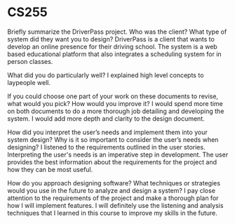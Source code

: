 # CS255
Briefly summarize the DriverPass project. Who was the client? What type of system did they want you to design?
DriverPass is a client that wants to develop an online presence for their driving school. The system is a web based educational platform that also integrates a scheduling system for in person classes.

What did you do particularly well?
I explained high level concepts to laypeople well.

If you could choose one part of your work on these documents to revise, what would you pick? How would you improve it?
I would spend more time on both documents to do a more thorough job detailing and developing the system. I would add more depth and clarity to the design document.

How did you interpret the user’s needs and implement them into your system design? Why is it so important to consider the user’s needs when designing?
I listened to the requirements outlined in the user stories. Interpreting the user's needs is an imperative step in development. The user provides the best information about the requirements for the project and how they can be most useful.

How do you approach designing software? What techniques or strategies would you use in the future to analyze and design a system?
I pay close attention to the requirements of the project and make a thorough plan for how I will implement features. I will definitely use the listening and analysis techniques that I learned in this course to improve my skills in the future.
